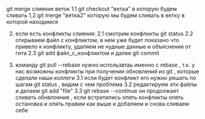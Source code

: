 git merge слияние веток
1.1 git checkout "ветка"  в которую будем сливать
1,2 git merge "ветка2" которую мы будем сливать в ветку в которой находимся

2. если есть конфликты слияния:
    2.1 смотрим конфликты git status
    2.2 открываем файл с конфликтом, в нем уже будет показано что привело к конфликту, удаляем не нудные данные и объяснения от гита
    2.3 git add файл_с_конфликтом  и далее git commit

3. команду git pull --rebase нужно использвтаь именно с rebase , т.к. у нас возможны конфликты при получении обновлений из git , которые сделали наши коллеги
 3.1 если будет конфликт его нужно решать по шагам git status    , видим с чем проблема
 3.2 редактируем эти файлы и делаем git add "file" 
 3.3 git rebase --continue он продолжает сливать обнвлоения , если встретились опять конфликты опять остановка и опять правим как выше и добаляем и снова сливаем себе
 
